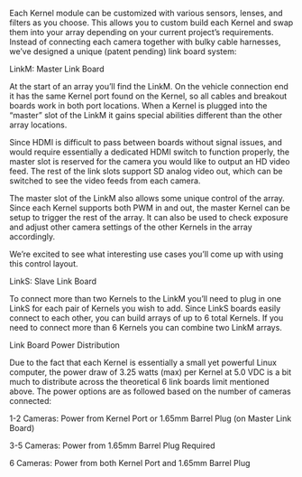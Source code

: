 Each Kernel module can be customized with various sensors, lenses, and filters as you choose. This allows you to custom build each Kernel and swap them into your array depending on your current project’s requirements.
Instead of connecting each camera together with bulky cable harnesses, we’ve designed a unique (patent pending) link board system:

LinkM: Master Link Board

At the start of an array you’ll find the LinkM. On the vehicle connection end it has the same Kernel port found on the Kernel, so all cables and breakout boards work in both port locations. When a Kernel is plugged into the “master” slot of the LinkM it gains special abilities different than the other array locations.

Since HDMI is difficult to pass between boards without signal issues, and would require essentially a dedicated HDMI switch to function properly, the master slot is reserved for the camera you would like to output an HD video feed. The rest of the link slots support SD analog video out, which can be switched to see the video feeds from each camera.

The master slot of the LinkM also allows some unique control of the array. Since each Kernel supports both PWM in and out, the master Kernel can be setup to trigger the rest of the array. It can also be used to check exposure and adjust other camera settings of the other Kernels in the array accordingly.

We’re excited to see what interesting use cases you’ll come up with using this control layout.

LinkS: Slave Link Board

To connect more than two Kernels to the LinkM you’ll need to plug in one LinkS for each pair of Kernels you wish to add. Since LinkS boards easily connect to each other, you can build arrays of up to 6 total Kernels. If you need to connect more than 6 Kernels you can combine two LinkM arrays.


Link Board Power Distribution

Due to the fact that each Kernel is essentially a small yet powerful Linux computer, the power draw of 3.25 watts (max) per Kernel at 5.0 VDC is a bit much to distribute across the theoretical 6 link boards limit mentioned above. The power options are as followed based on the number of cameras connected:

1-2 Cameras: Power from Kernel Port or 1.65mm Barrel Plug (on Master Link Board)

3-5 Cameras: Power from 1.65mm Barrel Plug Required

6 Cameras: Power from both Kernel Port and 1.65mm Barrel Plug